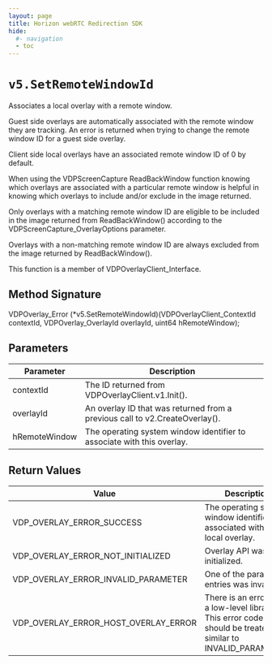 ```yaml
---
layout: page
title: Horizon webRTC Redirection SDK
hide:
  #- navigation
  - toc
---
```

# `v5.SetRemoteWindowId`

Associates a local overlay with a remote window.

Guest side overlays are automatically associated with the remote window they are tracking. An error is returned when trying to change the remote window ID for a guest side overlay.

Client side local overlays have an associated remote window ID of 0 by default.

When using the VDPScreenCapture ReadBackWindow function knowing which overlays are associated with a particular remote window is helpful in knowing which overlays to include and/or exclude in the image returned.

Only overlays with a matching remote window ID are eligible to be included in the image returned from ReadBackWindow() according to the VDPScreenCapture_OverlayOptions parameter.

Overlays with a non-matching remote window ID are always excluded from the image returned by ReadBackWindow().

This function is a member of VDPOverlayClient_Interface.

## Method Signature

VDPOverlay_Error (*v5.SetRemoteWindowId)(VDPOverlayClient_ContextId contextId, VDPOverlay_OverlayId overlayId, uint64 hRemoteWindow);

## Parameters

| **Parameter** | **Description** |
|---------------|-----------------|
| contextId | The ID returned from VDPOverlayClient.v1.Init(). |
| overlayId | An overlay ID that was returned from a previous call to v2.CreateOverlay(). |
| hRemoteWindow | The operating system window identifier to associate with this overlay. |

## Return Values

| **Value** | **Description** |
|-----------|-----------------|
| VDP_OVERLAY_ERROR_SUCCESS | The operating system window identifier is associated with the local overlay. |
| VDP_OVERLAY_ERROR_NOT_INITIALIZED | Overlay API was not initialized. |
| VDP_OVERLAY_ERROR_INVALID_PARAMETER | One of the parameter entries was invalid. |
| VDP_OVERLAY_ERROR_HOST_OVERLAY_ERROR | There is an error with a low-level library. This error code should be treated as similar to INVALID_PARAMETER. |


